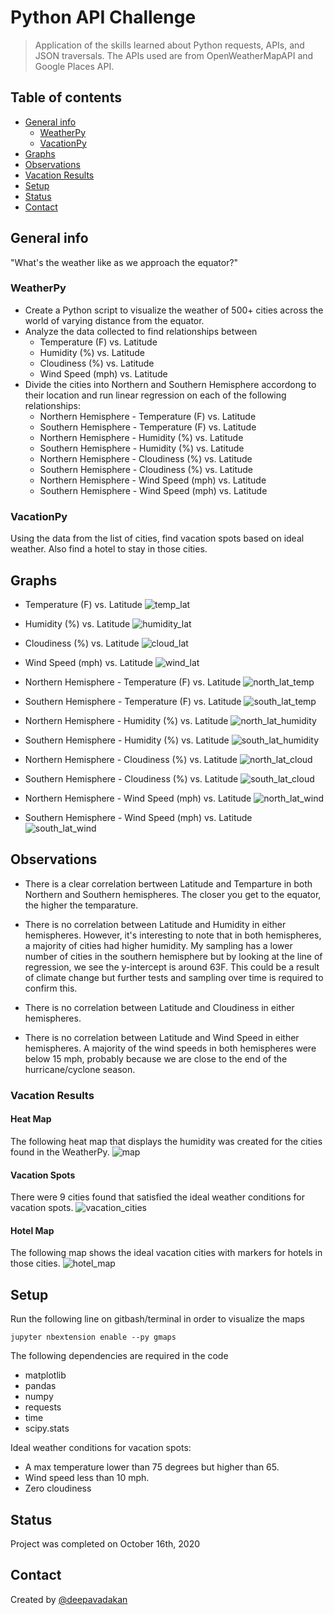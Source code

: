 # Python API Challenge
> Application of the skills learned about Python requests, APIs, and JSON traversals. The APIs used are from OpenWeatherMapAPI and Google Places API.


## Table of contents
* [General info](#general-info)
    * [WeatherPy](#WeatherPy)
    * [VacationPy](#VacationPy)
* [Graphs](#Graphs)
* [Observations](#Observations)
* [Vacation Results](#Vacation-Results)
* [Setup](#setup)
* [Status](#status)
* [Contact](#contact)

## General info
"What's the weather like as we approach the equator?"

### WeatherPy
* Create a Python script to visualize the weather of 500+ cities across the world of varying distance from the equator. 
* Analyze the data collected to find relationships between
    * Temperature (F) vs. Latitude
    * Humidity (%) vs. Latitude
    * Cloudiness (%) vs. Latitude
    * Wind Speed (mph) vs. Latitude
* Divide the cities into Northern and Southern Hemisphere accordong to their location and  run linear regression on each of the following relationships:
    * Northern Hemisphere - Temperature (F) vs. Latitude
    * Southern Hemisphere - Temperature (F) vs. Latitude
    * Northern Hemisphere - Humidity (%) vs. Latitude
    * Southern Hemisphere - Humidity (%) vs. Latitude
    * Northern Hemisphere - Cloudiness (%) vs. Latitude
    * Southern Hemisphere - Cloudiness (%) vs. Latitude
    * Northern Hemisphere - Wind Speed (mph) vs. Latitude
    * Southern Hemisphere - Wind Speed (mph) vs. Latitude
    
### VacationPy
Using the data from the list of cities, find vacation spots based on ideal weather. Also find a hotel to stay in those cities.


## Graphs
* Temperature (F) vs. Latitude
![temp_lat](Images/lat_temp.png)

* Humidity (%) vs. Latitude
![humidity_lat](Images/lat_humidity.png)

* Cloudiness (%) vs. Latitude
![cloud_lat](Images/lat_cloudiness.png)

* Wind Speed (mph) vs. Latitude
![wind_lat](Images/lat_wind_speed.png)

* Northern Hemisphere - Temperature (F) vs. Latitude
![north_lat_temp](Images/north_lat_temp.png)

* Southern Hemisphere - Temperature (F) vs. Latitude
![south_lat_temp](Images/south_lat_temp.png)

* Northern Hemisphere - Humidity (%) vs. Latitude
![north_lat_humidity](Images/north_lat_humidity.png)

* Southern Hemisphere - Humidity (%) vs. Latitude
![south_lat_humidity](Images/south_lat_humidity.png)

* Northern Hemisphere - Cloudiness (%) vs. Latitude
![north_lat_cloud](Images/north_lat_cloud.png)

* Southern Hemisphere - Cloudiness (%) vs. Latitude
![south_lat_cloud](Images/south_lat_cloud.png)

* Northern Hemisphere - Wind Speed (mph) vs. Latitude
![north_lat_wind](Images/north_lat_wind.png)

* Southern Hemisphere - Wind Speed (mph) vs. Latitude
![south_lat_wind](Images/south_lat_wind.png)


## Observations
* There is a clear correlation bertween Latitude and Temparture in both Northern and Southern hemispheres. The closer you get to the equator, the higher the temparature. 


* There is no correlation between Latitude and Humidity in either hemispheres. However, it's interesting to note that in both hemispheres, a majority of cities had higher humidity. My sampling has a lower number of cities in the southern hemisphere but by looking at the line of regression, we see the y-intercept is around 63F. This could be a result of climate change but further tests and sampling over time is required to confirm this.


* There is no correlation between Latitude and Cloudiness in either hemispheres. 


* There is no correlation between Latitude and Wind Speed in either hemispheres. A majority of the wind speeds in both hemispheres were below 15 mph, probably because we are close to the end of the hurricane/cyclone season.


### Vacation Results
#### Heat Map 
The following heat map that displays the humidity was created for the cities found in the WeatherPy.
![map](Images/map.png)


#### Vacation Spots
There were 9 cities found that satisfied the ideal weather conditions for vacation spots.
![vacation_cities](Images/vacation_cities.png)

#### Hotel Map
The following map shows the ideal vacation cities with markers for hotels in those cities.
![hotel_map](Images/hotel_map.png)


## Setup
Run the following line on gitbash/terminal in order to visualize the maps
    
    jupyter nbextension enable --py gmaps

The following dependencies are required in the code
* matplotlib
* pandas
* numpy
* requests
* time
* scipy.stats

Ideal weather conditions for vacation spots:
* A max temperature lower than 75 degrees but higher than 65.
* Wind speed less than 10 mph.
* Zero cloudiness

## Status
Project was completed on October 16th, 2020

## Contact
Created by [@deepavadakan](https://github.com/)
